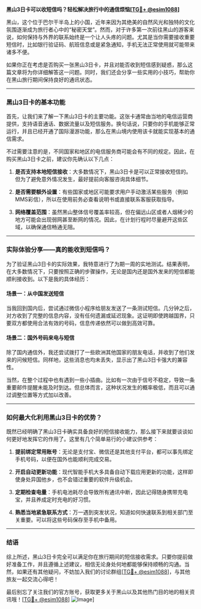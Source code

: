 **黑山3日卡可以收短信吗？轻松解决旅行中的通信烦恼[[TG💪+ @esim1088](https://t.me/s/esim1088)]**

黑山，这个位于巴尔干半岛上的小国，近年来因为其绝美的自然风光和独特的文化氛围逐渐成为旅行者心中的“秘密天堂”。然而，对于许多第一次前往黑山的游客来说，如何保持与外界的联系始终是一个让人头疼的问题。尤其是当你需要接收重要短信时，比如银行验证码、航班信息或是紧急通知，手机无法正常使用就可能带来诸多不便。

如果你正在考虑是否购买一张黑山3日卡，并且对能否收到短信感到疑惑，那么这篇文章将为你详细解答这一问题。同时，我们还会分享一些实用的小技巧，帮助你在黑山旅行期间保持良好的通讯状态。

---

### 黑山3日卡的基本功能

首先，让我们来了解一下黑山3日卡的主要功能。这张卡通常由当地的电信运营商提供，支持语音通话、数据流量以及短信服务。换句话说，只要你的手机能够正常运行，并且已经开通了国际漫游功能，那么在黑山境内使用该卡就能实现基本的通信需求。

不过需要注意的是，不同国家和地区的电信服务商可能会有不同的规定。因此，在购买黑山3日卡之前，建议你先确认以下几点：

1. **是否支持本地短信接收**：大多数情况下，黑山3日卡是可以正常接收短信的。但为了避免意外情况发生，最好提前向客服咨询具体细节。
   
2. **是否需要额外设置**：有些国家或地区可能要求用户手动激活某些服务（例如MMS彩信），所以在使用前务必查看说明书或直接联系客服获取指导。

3. **网络覆盖范围**：虽然黑山整体信号覆盖率较高，但在偏远山区或者人烟稀少的地方可能会出现弱网甚至断网的情况。因此，在计划行程时尽量避开这些区域，以确保通信畅通无阻。

---

### 实际体验分享——真的能收到短信吗？

为了验证黑山3日卡的实际效果，我特意进行了为期一周的实地测试。结果表明，在大多数情况下，只要按照正确的步骤操作，无论是国内还是国外发来的短信都能顺利接收到。以下是我的具体经历：

#### 场景一：从中国发送短信
当我回到国内后，尝试通过微信小程序给朋友发送了一条测试短信。几分钟之后，对方收到了完整的信息内容，没有任何遗漏或延迟现象。这证明即使跨越国界，只要双方都使用合法有效的号码，信息传递依然可以做到高效可靠。

#### 场景二：国外号码来电与短信
除了国内通信外，我还尝试拨打了一些欧洲其他国家的朋友电话，并收到了他们发来的问候短信。同样地，这些消息也均未丢失，显示出了黑山3日卡强大的兼容性。

当然，在整个过程中也有遇到一些小插曲。比如有一次由于信号不稳定，导致一条重要邮件提醒未能及时到达。但总体而言，这种状况发生的概率极低，而且可以通过调整位置等方式加以改善。

---

### 如何最大化利用黑山3日卡的优势？

既然已经明确了黑山3日卡确实具备良好的短信接收能力，那么接下来就要谈谈如何更好地发挥它的作用了。这里有几个简单易行的小建议供参考：

1. **提前绑定常用账号**：无论是支付宝、微信还是其他支付平台，都可以事先绑定手机号码，以便在国外也能顺利完成交易。
   
2. **开启自动更新功能**：现代智能手机大多具备自动下载应用更新的功能，这样即使身处异国他乡，也不会错过重要的软件升级机会。

3. **定期检查电量**：手机电池耗尽会导致所有通讯中断，因此记得随身携带充电宝，并且养成定时充电的好习惯。

4. **熟悉当地紧急联系方式**：万一遇到突发状况，知道如何快速联系到相关部门至关重要。可以将这些号码保存至手机中备用。

---

### 结语

综上所述，黑山3日卡完全可以满足你在旅行期间的短信接收需求。只要你提前做好准备工作，并且遵循上述建议，相信无论身处何地都能够保持顺畅的沟通。当然，如果还有其他疑问，不妨加入我们的讨论群组[[TG💪+ @esim1088](https://t.me/s/esim1088)]，与其他旅友一起交流心得吧！

最后别忘了关注我们的官方账号，获取更多关于黑山以及其他热门目的地的相关资讯哦！[[TG💪+ @esim1088](https://t.me/s/esim1088)] ![Image](https://i.postimg.cc/4NQfJmqS/Snipaste-2025-05-13-00-14-12.png)]